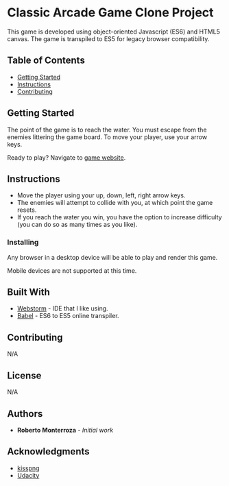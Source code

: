 # Classic Arcade Game Clone Project
This game is developed using object-oriented Javascript (ES6) and HTML5 canvas.
The game is transpiled to ES5 for legacy browser compatibility.
## Table of Contents

- [Getting Started](#GettingStarted)
- [Instructions](#instructions)
- [Contributing](#contributing)

## Getting Started

The point of the game is to reach the water.
You must escape from the enemies littering the game board.
To move your player, use your arrow keys.


Ready to play? Navigate to [game website](www.google.com).

## Instructions
* Move the player using your up, down, left, right arrow keys.
* The enemies will attempt to collide with you, at which point the game resets.
* If you reach the water you win, you have the option to increase difficulty
(you can do so as many times as you like).

### Installing

Any browser in a desktop device will be able to
play and render this game.

Mobile devices are not supported at this time.

## Built With

* [Webstorm](https://www.jetbrains.com/webstorm/) - IDE that I like using.
* [Babel](https://babeljs.io/repl/#?babili=false&evaluate=true&lineWrap=false&presets=es2015) - ES6 to ES5 online transpiler.


## Contributing

N/A

## License

N/A

## Authors

* **Roberto Monterroza** - *Initial work*

## Acknowledgments

* [kisspng](https://www.kisspng.com/png-deviantart-frogger-artist-frogger-3477282/download-png.html)
* [Udacity](https://www.udacity.com/course/front-end-web-developer-nanodegree--nd001)

